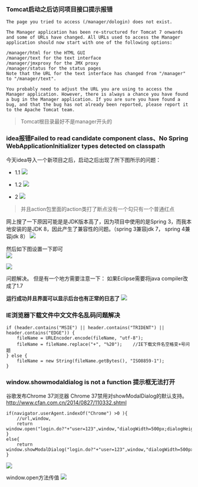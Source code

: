### Tomcat启动之后访问项目接口提示报错
```
The page you tried to access (/manager/dologin) does not exist.

The Manager application has been re-structured for Tomcat 7 onwards and some of URLs have changed. All URLs used to access the Manager application should now start with one of the following options:

/manager/html for the HTML GUI
/manager/text for the text interface
/manager/jmxproxy for the JMX proxy
/manager/status for the status pages
Note that the URL for the text interface has changed from "/manager" to "/manager/text".

You probably need to adjust the URL you are using to access the Manager application. However, there is always a chance you have found a bug in the Manager application. If you are sure you have found a bug, and that the bug has not already been reported, please report it to the Apache Tomcat team.
```

>Tomcat根目录最好不是manager开头的
>



### idea报错Failed to read candidate component class、No Spring WebApplicationInitializer types detected on classpath
今天idea导入一个新项目之后，启动之后出现了所下图所示的问题：     
- 1.1
![](https://img2023.cnblogs.com/blog/1231979/202304/1231979-20230421173136158-190993173.png)

- 1.2
![](https://img2023.cnblogs.com/blog/1231979/202304/1231979-20230421173234105-1680390943.png)

- 2
![](https://img2023.cnblogs.com/blog/1231979/202304/1231979-20230421173338303-1686876148.png)

>并且action包里面的action类打了断点没有一个勾只有一个普通红点


网上搜了一下原因可能是是JDK版本高了，因为项目中使用的是Spring 3，而我本地安装的是JDK 8，因此产生了兼容性的问题。（spring 3兼容jdk 7， spring 4兼容jdk 8）
![](https://img2023.cnblogs.com/blog/1231979/202304/1231979-20230421173849483-2002561820.png)

然后如下图设置一下即可  
![](https://img2023.cnblogs.com/blog/1231979/202304/1231979-20230421172859726-1848359974.png)

![](https://img2023.cnblogs.com/blog/1231979/202304/1231979-20230421172841343-686129939.png)

问题解决。 但是有一个地方需要注意一下： 如果Eclipse需要将java compiler改成了1.7


**运行成功并且界面可以显示后台也有正常的日志了**
![](https://img2023.cnblogs.com/blog/1231979/202304/1231979-20230421173717970-449285274.png)



### IE浏览器下载文件中文文件名乱码问题解决

```
if (header.contains("MSIE") || header.contains("TRIDENT") || header.contains("EDGE")) {
    fileName = URLEncoder.encode(fileName, "utf-8");
    fileName = fileName.replace("+", "%20");    //IE下载文件名空格变+号问题
} else {
    fileName = new String(fileName.getBytes(), "ISO8859-1");
}

```

### window.showmodaldialog is not a function 提示框无法打开
谷歌发布Chrome 37浏览器
Chrome 37禁用对showModalDialog的默认支持。
http://www.cfan.com.cn/2014/0827/110332.shtml

```
if(navigator.userAgent.indexOf("Chrome") >0 ){
    //url,window,
    return  window.open("login.do?"+"user=123",window,"dialogWidth=500px;dialogHeight=400px");
}
else{
    return window.showModalDialog("login.do?"+"user=123",window,"dialogWidth=500px;dialogHeight=400px");
}
```

![](https://img2023.cnblogs.com/blog/1231979/202304/1231979-20230419133844481-2109863876.png)


window.open方法传值
![](https://img2023.cnblogs.com/blog/1231979/202304/1231979-20230419133955943-73997278.png)

